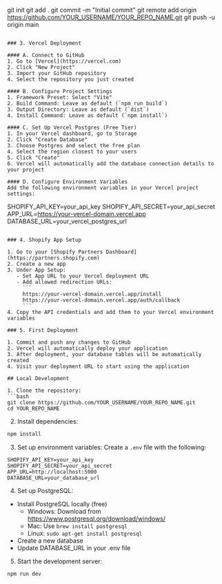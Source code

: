 git init
git add .
git commit -m "Initial commit"
git remote add origin https://github.com/YOUR_USERNAME/YOUR_REPO_NAME.git
git push -u origin main
```

### 3. Vercel Deployment

#### A. Connect to GitHub
1. Go to [Vercel](https://vercel.com)
2. Click "New Project"
3. Import your GitHub repository
4. Select the repository you just created

#### B. Configure Project Settings
1. Framework Preset: Select "Vite"
2. Build Command: Leave as default (`npm run build`)
3. Output Directory: Leave as default (`dist`)
4. Install Command: Leave as default (`npm install`)

#### C. Set Up Vercel Postgres (Free Tier)
1. In your Vercel dashboard, go to Storage
2. Click "Create Database"
3. Choose Postgres and select the free plan
4. Select the region closest to your users
5. Click "Create"
6. Vercel will automatically add the database connection details to your project

#### D. Configure Environment Variables
Add the following environment variables in your Vercel project settings:
```
SHOPIFY_API_KEY=your_api_key
SHOPIFY_API_SECRET=your_api_secret
APP_URL=https://your-vercel-domain.vercel.app
DATABASE_URL=your_vercel_postgres_url
```

### 4. Shopify App Setup

1. Go to your [Shopify Partners Dashboard](https://partners.shopify.com)
2. Create a new app
3. Under App Setup:
   - Set App URL to your Vercel deployment URL
   - Add allowed redirection URLs:
     ```
     https://your-vercel-domain.vercel.app/install
     https://your-vercel-domain.vercel.app/auth/callback
     ```
4. Copy the API credentials and add them to your Vercel environment variables

### 5. First Deployment

1. Commit and push any changes to GitHub
2. Vercel will automatically deploy your application
3. After deployment, your database tables will be automatically created
4. Visit your deployment URL to start using the application

## Local Development

1. Clone the repository:
```bash
git clone https://github.com/YOUR_USERNAME/YOUR_REPO_NAME.git
cd YOUR_REPO_NAME
```

2. Install dependencies:
```bash
npm install
```

3. Set up environment variables:
Create a `.env` file with the following:
```
SHOPIFY_API_KEY=your_api_key
SHOPIFY_API_SECRET=your_api_secret
APP_URL=http://localhost:5000
DATABASE_URL=your_database_url
```

4. Set up PostgreSQL:
- Install PostgreSQL locally (free)
  - Windows: Download from https://www.postgresql.org/download/windows/
  - Mac: Use `brew install postgresql`
  - Linux: `sudo apt-get install postgresql`
- Create a new database
- Update DATABASE_URL in your .env file

5. Start the development server:
```bash
npm run dev